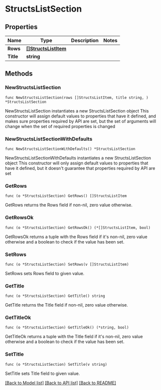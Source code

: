 # StructsListSection

## Properties

Name | Type | Description | Notes
------------ | ------------- | ------------- | -------------
**Rows** | [**[]StructsListItem**](StructsListItem.md) |  | 
**Title** | **string** |  | 

## Methods

### NewStructsListSection

`func NewStructsListSection(rows []StructsListItem, title string, ) *StructsListSection`

NewStructsListSection instantiates a new StructsListSection object
This constructor will assign default values to properties that have it defined,
and makes sure properties required by API are set, but the set of arguments
will change when the set of required properties is changed

### NewStructsListSectionWithDefaults

`func NewStructsListSectionWithDefaults() *StructsListSection`

NewStructsListSectionWithDefaults instantiates a new StructsListSection object
This constructor will only assign default values to properties that have it defined,
but it doesn't guarantee that properties required by API are set

### GetRows

`func (o *StructsListSection) GetRows() []StructsListItem`

GetRows returns the Rows field if non-nil, zero value otherwise.

### GetRowsOk

`func (o *StructsListSection) GetRowsOk() (*[]StructsListItem, bool)`

GetRowsOk returns a tuple with the Rows field if it's non-nil, zero value otherwise
and a boolean to check if the value has been set.

### SetRows

`func (o *StructsListSection) SetRows(v []StructsListItem)`

SetRows sets Rows field to given value.


### GetTitle

`func (o *StructsListSection) GetTitle() string`

GetTitle returns the Title field if non-nil, zero value otherwise.

### GetTitleOk

`func (o *StructsListSection) GetTitleOk() (*string, bool)`

GetTitleOk returns a tuple with the Title field if it's non-nil, zero value otherwise
and a boolean to check if the value has been set.

### SetTitle

`func (o *StructsListSection) SetTitle(v string)`

SetTitle sets Title field to given value.



[[Back to Model list]](../README.md#documentation-for-models) [[Back to API list]](../README.md#documentation-for-api-endpoints) [[Back to README]](../README.md)


